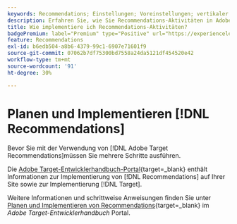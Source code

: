 ```yaml
---
keywords: Recommendations; Einstellungen; Voreinstellungen; vertikaler Markt; Filtern inkompatibler Kriterien; Standard-Hostgruppe; Thumb-Base-URL; Recommendations-API-Token
description: Erfahren Sie, wie Sie Recommendations-Aktivitäten in Adobe Target implementieren.
title: Wie implementiere ich Recommendations-Aktivitäten?
badgePremium: label="Premium" type="Positive" url="https://experienceleague.adobe.com/docs/target/using/introduction/intro.html?lang=en#premium newtab=true" tooltip="See what's included in Target Premium."
feature: Recommendations
exl-id: b6edb504-a8b6-4379-99c1-6907e71601f9
source-git-commit: 07062b7df75300bd7558a24da5121df454520e42
workflow-type: tm+mt
source-wordcount: '91'
ht-degree: 30%

---
```


# Planen und Implementieren [!DNL Recommendations]

Bevor Sie mit der Verwendung von [!DNL Adobe Target Recommendations]müssen Sie mehrere Schritte ausführen.

Die [Adobe Target-Entwicklerhandbuch-Portal](https://developer.adobe.com/target/){target=_blank} enthält Informationen zur Implementierung von [!DNL Recommendations] auf Ihrer Site sowie zur Implementierung [!DNL Target].

Weitere Informationen und schrittweise Anweisungen finden Sie unter [Planen und Implementieren von Recommendations](https://developer.adobe.com/target/implement/recommendations/){target=_blank} im *Adobe Target-Entwicklerhandbuch* Portal.
